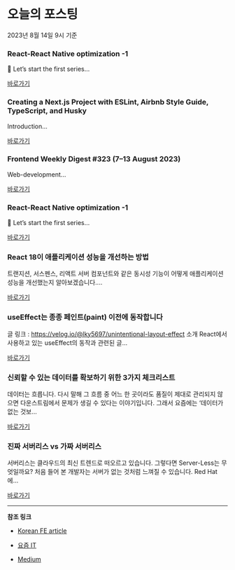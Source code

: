 # 오늘의 포스팅 
2023년 8월 14일 9시 기준 

### React-React Native optimization -1 

 🧙 Let’s start the first series... 

 [바로가기](https://medium.com/@tayfunkaya/react-react-native-optimization-1-38f05ef0b074?responsesOpen=true&sortBy=REVERSE_CHRON&source=topic_portal_recommended_stories---------0-84----------reactjs----------497a4e39_9300_40ab_847d_36eb47bc3cbd-------) 

### Creating a Next.js Project with ESLint, Airbnb Style Guide, TypeScript, and Husky 

 Introduction... 

 [바로가기](https://medium.com/javascript-in-plain-english/creating-a-next-js-project-with-eslint-airbnb-style-guide-typescript-and-husky-ccf0f7ea0ba5?responsesOpen=true&sortBy=REVERSE_CHRON&source=topic_portal_recommended_stories---------0-84----------nextjs----------4afc8bff_30ef_448b_90af_d202c45872ba-------) 

### Frontend Weekly Digest #323 (7–13 August 2023) 

 Web-development... 

 [바로가기](https://medium.com/@frontender-ua/frontend-weekly-digest-323-7-13-august-2023-eb4c1db10f98?responsesOpen=true&sortBy=REVERSE_CHRON&source=topic_portal_recommended_stories---------0-84----------front_end_development----------4cc951bc_aebd_4c4b_bb3d_7bbb31e28a45-------) 

### React-React Native optimization -1 

 🧙 Let’s start the first series... 

 [바로가기](https://medium.com/@tayfunkaya/react-react-native-optimization-1-38f05ef0b074?responsesOpen=true&sortBy=REVERSE_CHRON&source=topic_portal_recommended_stories---------0-84----------react----------e0105ce7_3e8e_446a_8c80_6c1df7ee92f0-------) 

###  React 18이 애플리케이션 성능을 개선하는 방법 

 트랜지션, 서스펜스, 리액트 서버 컴포넌트와 같은 동시성 기능이 어떻게 애플리케이션 성능을 개선했는지 알아보겠습니다.... 

 [바로가기](https://kofearticle.substack.com/p/korean-fe-article-react-18) 

###  useEffect는 종종 페인트(paint) 이전에 동작합니다 

 글 링크 : https://velog.io/@lky5697/unintentional-layout-effect 소개 React에서 사용하고 있는 useEffect의 동작과 관련된 글... 

 [바로가기](https://kofearticle.substack.com/p/korean-fe-article-useeffect-paint) 

### 신뢰할 수 있는 데이터를 확보하기 위한 3가지 체크리스트 

 데이터는 흐릅니다. 다시 말해 그 흐름 중 어느 한 곳이라도 품질이 제대로 관리되지 않으면 다운스트림에서 문제가 생길 수 있다는 이야기입니다. 그래서 요즘에는 ‘데이터가 없는 것보... 

 [바로가기](https://yozm.wishket.com/magazine/detail/2171/) 

### 진짜 서버리스 vs 가짜 서버리스 

 서버리스는 클라우드의 최신 트렌드로 떠오르고 있습니다. 그렇다면 Server-Less는 무엇일까요? 처음 들어 본 개발자는 서버가 없는 것처럼 느껴질 수 있습니다. Red Hat에... 

 [바로가기](https://yozm.wishket.com/magazine/detail/2168/) 

---

**참조 링크**

- [Korean FE article](https://kofearticle.substack.com) 

- [요즘 IT](https://yozm.wishket.com/magazine) 

- [Medium](https://medium.com) 

